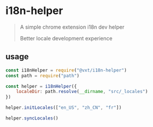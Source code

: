 # i18n-helper

> A simple chrome extension i18n dev helper
>
> Better locale development experience

## usage

```js
const i18nHelper = require("@vxt/i18n-helper")
const path = require("path")

const helper = i18nHelper({
	localeDir: path.resolve(__dirname, "src/_locales")
})

helper.initLocales(["en_US", "zh_CN", "fr"])

helper.syncLocales()
```
